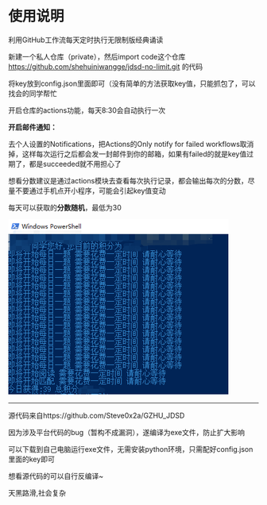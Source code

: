 # 使用说明
利用GitHub工作流每天定时执行无限制版经典诵读

新建一个私人仓库（private），然后import code这个仓库 https://github.com/shehuiniwangge/jdsd-no-limit.git 的代码

将key放到config.json里面即可（没有简单的方法获取key值，只能抓包了，可以找会的同学帮忙

开启仓库的actions功能，每天8:30会自动执行一次

**开启邮件通知：**

去个人设置的Notifications，把Actions的Only notify for failed workflows取消掉，这样每次运行之后都会发一封邮件到你的邮箱，如果有failed的就是key值过期了，都是succeeded就不用担心了

想看分数建议是通过actions模块去查看每次执行记录，都会输出每次的分数，尽量不要通过手机点开小程序，可能会引起key值变动

每天可以获取的**分数随机**，最低为30

![](微信图片_20230421204924.png)

------------

源代码来自https://github.com/Steve0x2a/GZHU_JDSD

因为涉及平台代码的bug（暂构不成漏洞），遂编译为exe文件，防止扩大影响

可以下载到自己电脑运行exe文件，无需安装python环境，只需配好config.json里面的key即可

想看源代码的可以自行反编译~

天黑路滑,社会复杂
